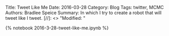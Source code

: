 Title: Tweet Like Me
Date: 2016-03-28
Category: Blog
Tags: twitter, MCMC
Authors: Bradlee Speice
Summary: In which I try to create a robot that will tweet like I tweet.
[//]: <> "Modified: "

{% notebook 2016-3-28-tweet-like-me.ipynb %}

<script type="text/x-mathjax-config">
MathJax.Hub.Config({tex2jax: {inlineMath: [['$','$'], ['\(','\)']]}});
</script>
<script async src='https://cdn.mathjax.org/mathjax/latest/MathJax.js?config=TeX-AMS_CHTML'></script>

